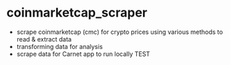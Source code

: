 # coinmarketcap_scraper
- scrape coinmarketcap (cmc) for crypto prices using various methods to read & extract data
- transforming data for analysis
- scrape data for Carnet app to run locally 
TEST
